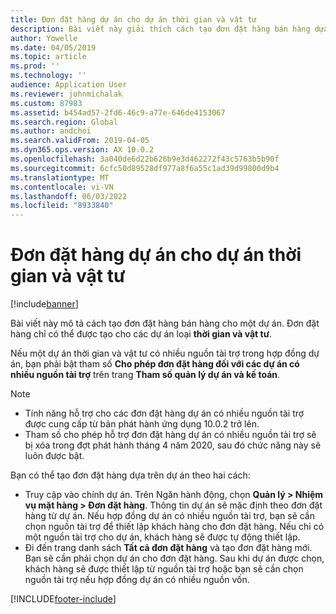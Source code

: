 ```yaml
---
title: Đơn đặt hàng dự án cho dự án thời gian và vật tư
description: Bài viết này giải thích cách tạo đơn đặt hàng bán hàng dựa trên dự án cho các dự án thời gian và vật chất.
author: Yowelle
ms.date: 04/05/2019
ms.topic: article
ms.prod: ''
ms.technology: ''
audience: Application User
ms.reviewer: johnmichalak
ms.custom: 87983
ms.assetid: b454ad57-2fd6-46c9-a77e-646de4153067
ms.search.region: Global
ms.author: andchoi
ms.search.validFrom: 2019-04-05
ms.dyn365.ops.version: AX 10.0.2
ms.openlocfilehash: 3a040de6d22b626b9e3d462272f43c5763b5b90f
ms.sourcegitcommit: 6cfc50d89528df977a8f6a55c1ad39d99800d9b4
ms.translationtype: MT
ms.contentlocale: vi-VN
ms.lasthandoff: 06/03/2022
ms.locfileid: "8933840"
---
```

# <a name="project-sales-orders-for-time-and-material-projects"></a>Đơn đặt hàng dự án cho dự án thời gian và vật tư

[!include[banner](../includes/banner.md)]

Bài viết này mô tả cách tạo đơn đặt hàng bán hàng cho một dự án. Đơn đặt hàng chỉ có thể được tạo cho các dự án loại **thời gian và vật tư**.

Nếu một dự án thời gian và vật tư có nhiều nguồn tài trợ trong hợp đồng dự án, bạn phải bật tham số **Cho phép đơn đặt hàng đối với các dự án có nhiều nguồn tài trợ** trên trang **Tham số quản lý dự án và kế toán**. 

> [!NOTE]
> - Tính năng hỗ trợ cho các đơn đặt hàng dự án có nhiều nguồn tài trợ được cung cấp từ bản phát hành ứng dụng 10.0.2 trở lên.
> - Tham số cho phép hỗ trợ đơn đặt hàng dự án có nhiều nguồn tài trợ sẽ bị xóa trong đợt phát hành tháng 4 năm 2020, sau đó chức năng này sẽ luôn được bật.

Bạn có thể tạo đơn đặt hàng dựa trên dự án theo hai cách:

- Truy cập vào chính dự án. Trên Ngăn hành động, chọn **Quản lý > Nhiệm vụ mặt hàng > Đơn đặt hàng**. Thông tin dự án sẽ mặc định theo đơn đặt hàng từ dự án. Nếu hợp đồng dự án có nhiều nguồn tài trợ, bạn sẽ cần chọn nguồn tài trợ để thiết lập khách hàng cho đơn đặt hàng. Nếu chỉ có một nguồn tài trợ cho dự án, khách hàng sẽ được tự động thiết lập.
- Đi đến trang danh sách **Tất cả đơn đặt hàng** và tạo đơn đặt hàng mới. Bạn sẽ cần phải chọn dự án cho đơn đặt hàng. Sau khi dự án được chọn, khách hàng sẽ được thiết lập từ nguồn tài trợ hoặc bạn sẽ cần chọn nguồn tài trợ nếu hợp đồng dự án có nhiều nguồn vốn.



[!INCLUDE[footer-include](../includes/footer-banner.md)]